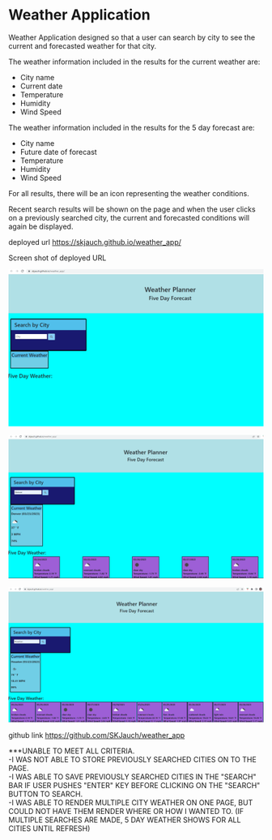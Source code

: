 # Weather Application

Weather Application designed so that a user can search by city to see the current and forecasted weather for that city. 

The weather information included in the results for the current weather are:  

- City name  
- Current date  
- Temperature  
- Humidity  
- Wind Speed  

The weather information included in the results for the 5 day forecast are:

- City name
- Future date of forecast
- Temperature  
- Humidity  
- Wind Speed

For all results, there will be an icon representing the weather conditions.  

Recent search results will be shown on the page and when the user clicks on a previously searched city, the current and forecasted conditions will again be displayed.


deployed url  https://skjauch.github.io/weather_app/   

Screen shot of deployed URL 

![Home](assets\images\weather-app.png)

![First Search](assets\images\weather-app-search1.png)  

![Second Search](assets\images\weather-app-search2.png)

github link  https://github.com/SKJauch/weather_app

***UNABLE TO MEET ALL CRITERIA.  
-I WAS NOT ABLE TO STORE PREVIOUSLY SEARCHED CITIES ON TO THE PAGE.  
-I WAS ABLE TO SAVE PREVIOUSLY SEARCHED CITIES IN THE "SEARCH" BAR IF USER PUSHES "ENTER" KEY BEFORE CLICKING ON THE "SEARCH" BUTTON TO SEARCH.  
-I WAS ABLE TO RENDER MULTIPLE CITY WEATHER ON ONE PAGE, BUT COULD NOT HAVE THEM RENDER WHERE OR HOW I WANTED TO.  (IF MULTIPLE SEARCHES ARE MADE, 5 DAY WEATHER SHOWS FOR ALL CITIES UNTIL REFRESH)